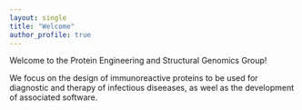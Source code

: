 ```yaml
---
layout: single
title: "Welcome"
author_profile: true
---
```

Welcome to the Protein Engineering and Structural Genomics Group!

We focus on the design of immunoreactive proteins to be used for diagnostic and therapy of infectious diseeases, as weel as the development of associated software. 

